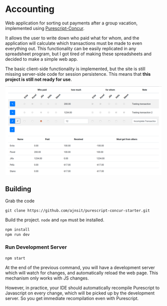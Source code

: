 # Accounting

Web application for sorting out payments after a group vacation, implemented
using
[Purescript-Concur](https://github.com/ajnsit/purescript-concur).

It allows the user to write down who paid what for whom, and the application will
calculate which transactions must be made to even everything out. This
functionality can be easily replicated in any spreadsheet program,
but I got tired of making these spreadsheets and decided to make a simple
web app.

The basic client-side functionality is implemented, but the site is still
missing server-side code for session persistence. This means that **this
project is still not ready for use**.

![Screenshot](screenshot.png)

## Building

Grab the code

```
git clone https://github.com/ajnsit/purescript-concur-starter.git
```

Build the project. `node` and `npm` must be installed.

```
npm install
npm run dev
```

### Run Development Server

```
npm start
```

At the end of the previous command, you will have a development server
which will watch for changes, and automatically reload the web page.
This mechanism only works with JS changes.

However, in practice, your IDE should automatically recompile Purescript to
Javascript on every change, which will be picked up by the development server.
So you get immediate recompilation even with Purescript.

<!-- ### Build production artifacts

> npm run prod -->
